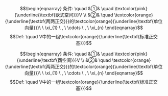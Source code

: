$$\begin{eqnarray}
条件: \quad 
&①& \quad \textcolor{pink}{\underline{\textbf{欧式空间}}}V \\
&②& \quad \textcolor{orange}{\underline{\textbf{两两正交}}}的\textcolor{orange}{\underline{\textbf{单位向量}}}\ \ \xi_{1} \ , \ \cdots \ , \ \xi_{n}
\end{eqnarray}$$
$$Def: \quad V中的一组\textcolor{orange}{\underline{\textbf{标准正交基}}}$$

$$\begin{eqnarray}
条件: \quad 
&①& \quad \textcolor{pink}{\underline{\textbf{酉空间}}}V \\
&②& \quad \textcolor{orange}{\underline{\textbf{两两正交}}}的\textcolor{orange}{\underline{\textbf{单位向量}}}\ \ \xi_{1} \ , \ \cdots \ , \ \xi_{n}
\end{eqnarray}$$
$$Def: \quad V中的一组\textcolor{orange}{\underline{\textbf{标准正交基}}}$$
